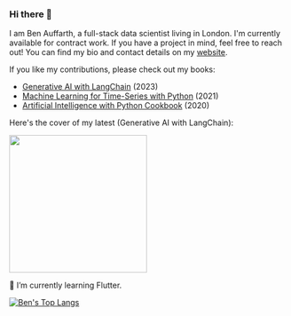 ### Hi there 👋

I am Ben Auffarth, a full-stack data scientist living in London. I'm currently available for contract work. If you have a project in mind, feel free to reach out! You can find my bio and contact details on my [website](https://benauffarth.com).

If you like my contributions, please check out my books:
* [Generative AI with LangChain](https://amzn.to/3ua3mbY) (2023)
* [Machine Learning for Time-Series with Python](https://amzn.to/3z1lCSI) (2021)
* [Artificial Intelligence with Python Cookbook](https://amzn.to/3qvEVQc) (2020)

Here's the cover of my latest (Generative AI with LangChain):

[<img src="https://github.com/benman1/benman1/assets/10786684/33c5d8b6-ac81-47b9-a3eb-892c736c19c3" width="248">](https://amzn.to/3ua3mbY)

🌱 I’m currently learning Flutter. 

[![Ben's Top Langs](https://github-readme-stats.vercel.app/api/top-langs/?username=benman1)](https://github.com/anuraghazra/github-readme-stats)
